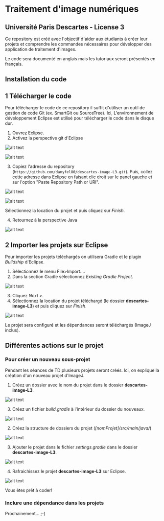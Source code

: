 # Traitement d'image numériques
## Université Paris Descartes -  License 3

Ce repository est créé avec l'objectif d'aider aux étudiants à créer leur projets et comprendre les commandes nécessaires pour développer des application de traitement d'images.

Le code sera documenté en anglais mais les tutoriaux seront présentés en français.

## Installation du code
## 1 Télécharger le code
Pour télécharger le code de ce repository il suffit d'utiliser un outil de gestion de code Git (ex. SmartGit ou SourceTree). Ici, L'environnement de développement Eclipse est utilisé pour télécharger le code dans le disque dur.

1. Ouvrez Eclipse.
2. Activez la perspective git d'Eclipse

![alt text](https://raw.githubusercontent.com/danyfel80/descartes-image-L3/master/img/screenshot1.png)

![alt text](https://raw.githubusercontent.com/danyfel80/descartes-image-L3/master/img/screenshot2.png)

3. Copiez l'adresse du repository (`https://github.com/danyfel80/descartes-image-L3.git`). Puis, collez cette adresse dans Eclipse en faisant clic droit sur le panel gauche et sur l'option "Paste Repository Path or URI".

![alt text](https://raw.githubusercontent.com/danyfel80/descartes-image-L3/master/img/screenshot3.png)

![alt text](https://raw.githubusercontent.com/danyfel80/descartes-image-L3/master/img/screenshot4.png)

Sélectionnez la location du projet et puis cliquez sur _Finish_.

4. Retournez à la perspective Java

![alt text](https://raw.githubusercontent.com/danyfel80/descartes-image-L3/master/img/screenshot5.png)

## 2 Importer les projets sur Eclipse
Pour importer les projets téléchargés on utilisera Gradle et le plugin _Buildship_ d'Eclipse.
1. Sélectionnez le menu File>Import....
2. Dans la section Gradle sélectionnez _Existing Gradle Project_.

![alt text](https://raw.githubusercontent.com/danyfel80/descartes-image-L3/master/img/screenshot6.png)

3. Cliquez _Next >_.
4. Sélectionnez la location du projet téléchargé (le dossier **descartes-image-L3**) et puis cliquez sur _Finish_.

![alt text](https://raw.githubusercontent.com/danyfel80/descartes-image-L3/master/img/screenshot7.png)

Le projet sera configuré et les dépendances seront téléchargés (ImageJ inclus).

## Différentes actions sur le projet
### Pour créer un nouveau sous-projet
Pendant les séances de TD plusieurs projets seront créés. Ici, on explique la création d'un nouveau projet d'ImageJ.
1. Créez un dossier avec le nom du projet dans le dossier **descartes-image-L3**.

![alt text](https://raw.githubusercontent.com/danyfel80/descartes-image-L3/master/img/screenshot8.png)

3. Créez un fichier _build.gradle_ à l'intérieur du dossier du nouveaux.

![alt text](https://raw.githubusercontent.com/danyfel80/descartes-image-L3/master/img/screenshot9.png)

2. Créez la structure de dossiers du projet (_[nomProjet]/src/main/java/_)

![alt text](https://raw.githubusercontent.com/danyfel80/descartes-image-L3/master/img/screenshot10.png)

3. Ajouter le projet dans le fichier _settings.gradle_ dans le dossier **descartes-image-L3**.

![alt text](https://raw.githubusercontent.com/danyfel80/descartes-image-L3/master/img/screenshot11.png)

4. Rafraichissez le projet **descartes-image-L3** sur Eclipse.

![alt text](https://raw.githubusercontent.com/danyfel80/descartes-image-L3/master/img/screenshot12.png)

Vous êtes prêt à coder!

### Inclure une dépendance dans les projets
Prochainement... ;-)
